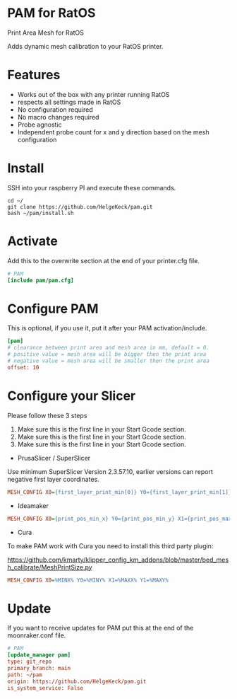 # PAM for RatOS
Print Area Mesh for RatOS

Adds dynamic mesh calibration to your RatOS printer.

# Features
- Works out of the box with any printer running RatOS
- respects all settings made in RatOS
- No configuration required
- No macro changes required
- Probe agnostic
- Independent probe count for x and y direction based on the mesh configuration


# Install
SSH into your raspberry PI and execute these commands.
```
cd ~/
git clone https://github.com/HelgeKeck/pam.git
bash ~/pam/install.sh
```

# Activate
Add this to the overwrite section at the end of your printer.cfg file.
```ini
# PAM
[include pam/pam.cfg]
```

# Configure PAM
This is optional, if you use it, put it after your PAM activation/include.
```ini
[pam]
# clearance between print area and mesh area in mm, default = 0. 
# positive value = mesh area will be bigger then the print area
# negative value = mesh area will be smaller then the print area
offset: 10          
```

# Configure your Slicer

Please follow these 3 steps

1. Make sure this is the first line in your Start Gcode section.
2. Make sure this is the first line in your Start Gcode section.
3. Make sure this is the first line in your Start Gcode section.

- PrusaSlicer / SuperSlicer

Use minimum SuperSlicer Version 2.3.57.10, earlier versions can report negative first layer coordinates.

```ini
MESH_CONFIG X0={first_layer_print_min[0]} Y0={first_layer_print_min[1]} X1={first_layer_print_max[0]} Y1={first_layer_print_max[1]}
```

- Ideamaker 
```ini
MESH_CONFIG X0={print_pos_min_x} Y0={print_pos_min_y} X1={print_pos_max_x} Y1={print_pos_max_y}
```

- Cura

To make PAM work with Cura you need to install this third party plugin:

https://github.com/kmarty/klipper_config_km_addons/blob/master/bed_mesh_calibrate/MeshPrintSize.py

```ini
MESH_CONFIG X0=%MINX% Y0=%MINY% X1=%MAXX% Y1=%MAXY%
```

# Update
If you want to receive updates for PAM put this at the end of the moonraker.conf file.
```ini
# PAM
[update_manager pam]
type: git_repo
primary_branch: main
path: ~/pam
origin: https://github.com/HelgeKeck/pam.git
is_system_service: False
```